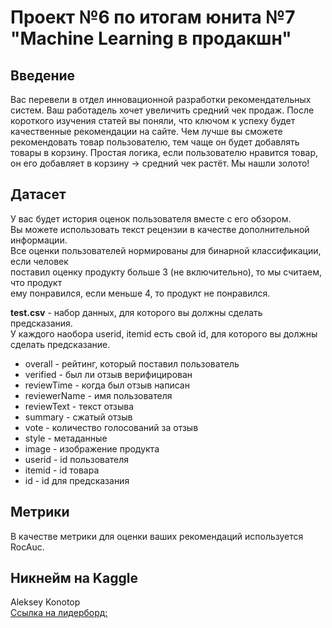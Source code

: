 # Проект №6 по итогам юнита №7 "Machine Learning в продакшн"  
## Введение  
Вас перевели в отдел инновационной разработки рекомендательных систем. Ваш работадель хочет увеличить средний чек продаж. После короткого изучения статей вы поняли, что ключом к успеху будет качественные рекомендации на сайте. Чем лучше вы сможете рекомендовать товар пользователю, тем чаще он будет добавлять товары в корзину. Простая логика, если пользователю нравится товар, он его добавляет в корзину -> средний чек растёт. Мы нашли золото!  

## Датасет  
У вас будет история оценок пользователя вместе с его обзором.  
Вы можете использовать текст рецензии в качестве дополнительной информации.  
Все оценки пользователей нормированы для бинарной классификации, если человек  
поставил оценку продукту больше 3 (не включительно), то мы считаем, что продукт  
ему понравился, если меньше 4, то продукт не понравился.    

**test.csv** - набор данных, для которого вы должны сделать предсказания.  
У каждого наобора userid, itemid есть свой id, для которого вы должны сделать предсказание.

- overall - рейтинг, который поставил пользователь
- verified - был ли отзыв верифицирован
- reviewTime - когда был отзыв написан
- reviewerName - имя пользователя
- reviewText - текст отзыва
- summary - сжатый отзыв
- vote - количество голосований за отзыв
- style - метаданные
- image - изображение продукта
- userid - id пользователя
- itemid - id товара
- id - id для предсказания

## Метрики  
В качестве метрики для оценки ваших рекомендаций используется RocAuc.  

## Никнейм на Kaggle  
Aleksey Konotop  
[Ссылка на лидерборд:](https://www.kaggle.com/competitions/recommendationsv4/leaderboard#)